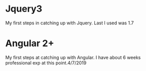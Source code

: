 # Jquery3

My first steps in catching up with Jquery. Last I used was 1.7

# Angular 2+

My first steps at catching up with Angular. I have about 6 weeks professional exp at this point.4/7/2019
